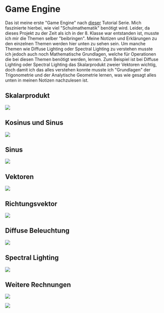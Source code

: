 # Game Engine

Das ist meine erste "Game Engine" nach [dieser](https://www.youtube.com/watch?v=VS8wlS9hF8E&list=PLRIWtICgwaX0u7Rf9zkZhLoLuZVfUksDP&ab_channel=ThinMatrix) Tutorial Serie. Mich faszinierte hierbei, wie viel "Schulmathematik" benötigt wird.
Leider, da dieses Projekt zu der Zeit als ich in der 8. Klasse war entstanden ist, musste ich mir die Themen selber "beibringen".
Meine Notizen und Erklärungen zu den einzelnen Themen werden hier unten zu sehen sein. Um manche Themen wie Diffuse Lighting
oder Spectral Lighting zu verstehen musste ich jedoch auch noch Mathematische Grundlagen, welche für Operationen die bei diesen 
Themen benötigt werden, lernen. Zum Beispiel ist bei Diffuse Lighting oder Spectral Lighting das Skalarprodukt zweier Vektoren
wichtig, doch damit ich das alles verstehen konnte musste ich "Grundlagen" der Trigonometrie und der Analytische Geometrie lernen, was wie gesagt alles unten in meinen Notizen nachzulesen ist.

## Skalarprodukt

![](Resources/Skalarprodukt.png)

## Kosinus und Sinus

![](Resources/Kosinus_und_Sinus.png)

## Sinus

![](Resources/Sinus.png)

## Vektoren

![](Resources/Vektoren.png)

## Richtungsvektor

![](Resources/Richtungsvektor.png)

## Diffuse Beleuchtung

![](Resources/Diffuse_Beleuchtung.png)

## Spectral Lighting

![](Resources/Spectral_Lighting.png)

## Weitere Rechnungen

![](Resources/Rechnungen.png)

![](Resources/Rechnungen_2.png)
